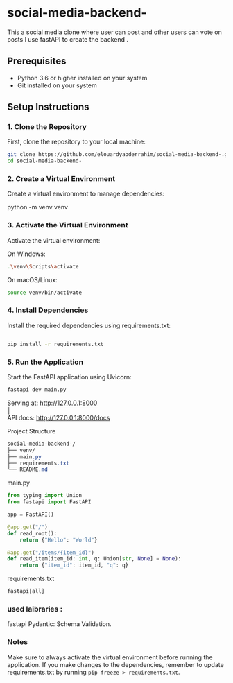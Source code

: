 # social-media-backend-
This a social media clone where user can post and other users can vote on posts I use fastAPI to create the backend .

## Prerequisites

- Python 3.6 or higher installed on your system
- Git installed on your system

## Setup Instructions

### 1. Clone the Repository

First, clone the repository to your local machine:

``` bash
git clone https://github.com/elouardyabderrahim/social-media-backend-.git
cd social-media-backend-
```

###  2. Create a Virtual Environment
Create a virtual environment to manage dependencies:

python -m venv venv

### 3. Activate the Virtual Environment
Activate the virtual environment:

On Windows:

``` bash
.\venv\Scripts\activate

```
On macOS/Linux:

``` bash
source venv/bin/activate
``` 

### 4. Install Dependencies
Install the required dependencies using requirements.txt:

``` bash

pip install -r requirements.txt
``` 

### 5. Run the Application
Start the FastAPI application using Uvicorn:

```  bash
fastapi dev main.py 
```

 Serving at: http://127.0.0.1:8000                
 │                                                   
 API docs: http://127.0.0.1:8000/docs   

Project Structure

``` css
social-media-backend-/
├── venv/
├── main.py
├── requirements.txt
└── README.md
``` 
main.py
```  python
from typing import Union
from fastapi import FastAPI

app = FastAPI()

@app.get("/")
def read_root():
    return {"Hello": "World"}

@app.get("/items/{item_id}")
def read_item(item_id: int, q: Union[str, None] = None):
    return {"item_id": item_id, "q": q}
``` 

requirements.txt
``` makefile
fastapi[all]
``` 
### used laibraries :

fastapi
Pydantic: Schema Validation. 

### Notes
Make sure to always activate the virtual environment before running the application.
If you make changes to the dependencies, remember to update requirements.txt by running `pip freeze > requirements.txt`.